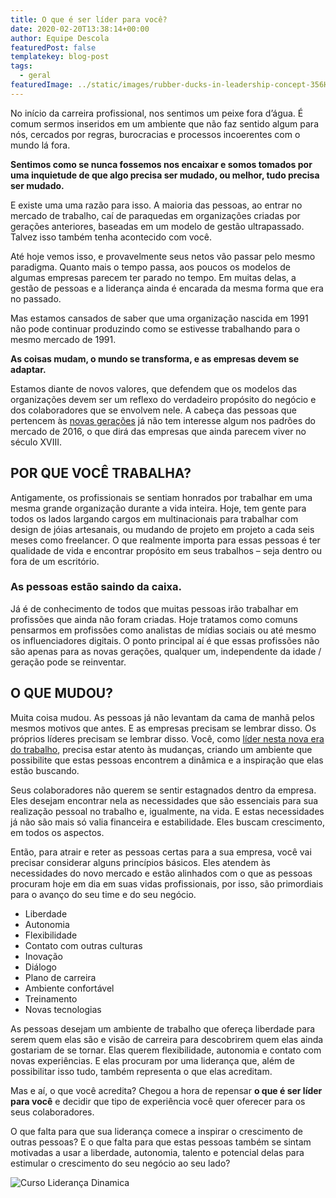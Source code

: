 ```yaml
---
title: O que é ser líder para você?
date: 2020-02-20T13:38:14+00:00
author: Equipe Descola
featuredPost: false
templatekey: blog-post
tags:
  - geral
featuredImage: ../static/images/rubber-ducks-in-leadership-concept-356HSM8.jpg
---
```


No início da carreira profissional, nos sentimos um peixe fora d’água. É comum sermos inseridos em um ambiente que não faz sentido algum para nós, cercados por regras, burocracias e processos incoerentes com o mundo lá fora.

**Sentimos como se nunca fossemos nos encaixar e somos tomados por uma inquietude de que algo precisa ser mudado, ou melhor, tudo precisa ser mudado.**

E existe uma uma razão para isso. A maioria das pessoas, ao entrar no mercado de trabalho, caí de paraquedas em organizações criadas por gerações anteriores, baseadas em um modelo de gestão ultrapassado. Talvez isso também tenha acontecido com você.

Até hoje vemos isso, e provavelmente seus netos vão passar pelo mesmo paradigma. Quanto mais o tempo passa, aos poucos os modelos de algumas empresas parecem ter parado no tempo. Em muitas delas, a gestão de pessoas e a liderança ainda é encarada da mesma forma que era no passado.

Mas estamos cansados de saber que uma organização nascida em 1991 não pode continuar produzindo como se estivesse trabalhando para o mesmo mercado de 1991.

**As coisas mudam, o mundo se transforma, e as empresas devem se adaptar.**

Estamos diante de novos valores, que defendem que os modelos das organizações devem ser um reflexo do verdadeiro propósito do negócio e dos colaboradores que se envolvem nele. A cabeça das pessoas que pertencem às [novas gerações](https://descola.org/curso/multi-geracoes) já não tem interesse algum nos padrões do mercado de 2016, o que dirá das empresas que ainda parecem viver no século XVIII.

## POR QUE VOCÊ TRABALHA?

Antigamente, os profissionais se sentiam honrados por trabalhar em uma mesma grande organização durante a vida inteira. Hoje, tem gente para todos os lados largando cargos em multinacionais para trabalhar com design de jóias artesanais, ou mudando de projeto em projeto a cada seis meses como freelancer. O que realmente importa para essas pessoas é ter qualidade de vida e encontrar propósito em seus trabalhos – seja dentro ou fora de um escritório.

### **As pessoas estão saindo da caixa.**

Já é de conhecimento de todos que muitas pessoas irão trabalhar em profissões que ainda não foram criadas. Hoje tratamos como comuns pensarmos em profissões como analistas de mídias sociais ou até mesmo os influenciadores digitais. O ponto principal aí é que essas profissões não são apenas para as novas gerações, qualquer um, independente da idade / geração pode se reinventar.

## O QUE MUDOU?

Muita coisa mudou. As pessoas já não levantam da cama de manhã pelos mesmos motivos que antes. E as empresas precisam se lembrar disso. Os próprios líderes precisam se lembrar disso. Você, como [líder nesta nova era do trabalho](https://descola.org/curso/lideranca-dinamica), precisa estar atento às mudanças, criando um ambiente que possibilite que estas pessoas encontrem a dinâmica e a inspiração que elas estão buscando.

Seus colaboradores não querem se sentir estagnados dentro da empresa. Eles desejam encontrar nela as necessidades que são essenciais para sua realização pessoal no trabalho e, igualmente, na vida. E estas necessidades já não são mais só valia financeira e estabilidade. Eles buscam crescimento, em todos os aspectos.

Então, para atrair e reter as pessoas certas para a sua empresa, você vai precisar considerar alguns princípios básicos. Eles atendem às necessidades do novo mercado e estão alinhados com o que as pessoas procuram hoje em dia em suas vidas profissionais, por isso, são primordiais para o avanço do seu time e do seu negócio.

- Liberdade
- Autonomia
- Flexibilidade
- Contato com outras culturas
- Inovação
- Diálogo
- Plano de carreira
- Ambiente confortável
- Treinamento
- Novas tecnologias

As pessoas desejam um ambiente de trabalho que ofereça liberdade para serem quem elas são e visão de carreira para descobrirem quem elas ainda gostariam de se tornar. Elas querem flexibilidade, autonomia e contato com novas experiências. E elas procuram por uma liderança que, além de possibilitar isso tudo, também representa o que elas acreditam.

Mas e aí, o que você acredita? Chegou a hora de repensar **o que é ser líder para você** e decidir que tipo de experiência você quer oferecer para os seus colaboradores.

O que falta para que sua liderança comece a inspirar o crescimento de outras pessoas? E o que falta para que estas pessoas também se sintam motivadas a usar a liberdade, autonomia, talento e potencial delas para estimular o crescimento do seu negócio ao seu lado?

![Curso Liderança Dinamica](/images/banner_ld_blog.png 'Curso Liderança Dinamica')
